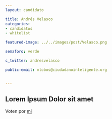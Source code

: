 ```yaml
---
layout: candidato

title: Andrés Velasco
categories: 
- candidatos
- whitelist

featured-image: ../../images/post/Velasco.png

semaforo: verde

c_twitter: andresvelasco

public-email: mlobos@ciudadanointeligente.org


---
```

Lorem Ipsum Dolor sit amet
---

Voten por [mi][left]

[left]: https://candideit.org
